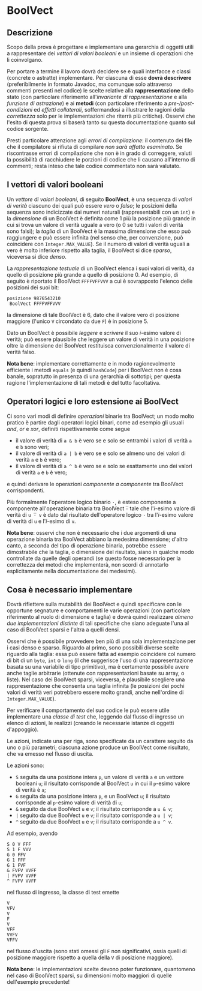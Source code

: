 # BoolVect

## Descrizione

Scopo della prova è progettare e implementare una gerarchia di oggetti utili a
rappresentare dei *vettori di valori booleani* e un insieme di operazioni che li
coinvolgano.

Per portare a termine il lavoro dovrà decidere se e quali interfacce e classi
(concrete o astratte) implementare. Per ciascuna di esse **dovrà descrivere**
(preferibilmente in formato Javadoc, ma comunque solo attraverso commenti
presenti nel codice) le scelte relative alla **rappresentazione** dello stato
(con particolare riferimento all'*invariante di rappresentazione* e alla
*funzione di astrazione*) e ai **metodi** (con particolare riferimento a
*pre-/post-condizioni* ed *effetti collaterali*, soffermandosi a illustrare le
ragioni della *correttezza* solo per le implementazioni che riterrà più
critiche). Osservi che l'esito di questa prova si baserà tanto su questa
documentazione quanto sul codice sorgente.

Presti particolare attenzione agli *errori di compilazione*: il contenuto dei
file che il compilatore si rifiuta di compilare *non sarà affatto esaminato*. Se
riscontrasse errori di compilazione che non è in grado di correggere, valuti la
possibilità di racchiudere le porzioni di codice che li causano all'interno di
commenti; resta inteso che tale codice commentato non sarà valutato.

## I vettori di valori booleani

Un *vettore di valori booleani*, di seguito **BoolVect**, è una sequenza di
*valori di verità* ciascuno dei quali può essere *vero* o *falso*; le posizioni
della sequenza sono indicizzate dai numeri naturali (rappresentabili con un
`int`) e la *dimensione* di un BoolVect è definita come 1 più la posizione più
grande in cui si trova un valore di verità uguale a vero (o 0 se tutti i valori
di verità sono falsi); la *taglia* di un BoolVect è la massima dimensione che
esso può raggiungere e può essere infinita (nel senso che, per convenzione, può
coincidere con `Integer.MAX_VALUE`). Se il numero di valori di verità uguali a
vero è molto inferiore rispetto alla taglia, il BoolVect si dice *sparso*,
viceversa si dice *denso*.

La *rappresentazione testuale* di un BoolVect elenca i suoi valori di verità, da
quello di posizione più grande a quello di posizione 0. Ad esempio, di seguito è
riportato il BoolVect `FFFFVFFVVV` a cui è sovrapposto l'elenco delle posizioni
dei suoi bit:

    posizione 9876543210
     BoolVect FFFFVFFVVV

la dimensione di tale BoolVect è 6, dato che il valore vero di posizione
maggiore (l'unico `V` circondato da due `F`) è in posizione 5.

Dato un BoolVect è possibile *leggere* e *scrivere* il suo *i*-esimo valore di
verità; può essere plausibile che leggere un valore di verità in una posizione
oltre la dimensione del BoolVect restituisca convenzionalmente il valore di
verità falso.

**Nota bene**: implementare correttamente e in modo ragionevolmente efficiente i
metodi `equals` (e quindi `hashCode`) per i BoolVect non è cosa banale,
sopratutto in presenza di una gerarchia di sottotipi; per questa ragione
l'implementazione di tali metodi è del tutto facoltativa.

## Operatori logici e loro estensione ai BoolVect

Ci sono vari modi di definire *operazioni* binarie tra BoolVect; un modo molto
pratico è partire dagli operatori logici binari, come ad esempio gli usuali
*and*, *or* e *xor*, definiti rispettivamente come segue

* il valore di verità di `a & b` è vero se e solo se entrambi i valori di verità
  `a` e `b` sono veri;
* il valore di verità di `a | b` è vero se e solo se almeno uno dei valori di
  verità `a` e `b` è vero;
* il valore di verità di `a ^ b` è vero se e solo se esattamente uno dei valori
  di verità `a` e `b` è vero;

e quindi derivare le operazioni *componente a componente* tra BoolVect
corrispondenti.

Più formalmente l'operatore logico binario `·`, è esteso componente a componente
all'operazione binaria tra BoolVect `̅̅·` tale che l'*i*-esimo valore di verità
di `u ̅· v` è dato dal risultato dell'operatore logico `·` tra l'*i*-esimo
valore di verità di `u` e l'*i*-esimo di `v`.

**Nota bene**: osservi che non è necessario che i due argomenti di una
operazione binaria tra BoolVect abbiano la medesima dimensione; d'altro canto, a
seconda del tipo di operazione binaria, potrebbe essere dimostrabile che la
taglia, o dimensione del risultato, siano in qualche modo controllate da quelle
degli operandi (se questo fosse necessario per la correttezza dei metodi che
implementerà, non scordi di annotarlo esplicitamente nella documentazione dei
medesimi).

## Cosa è necessario implementare

Dovrà riflettere sulla mutabilità dei BoolVect e quindi specificare con le
opportune segnature e comportamenti le varie operazioni (con particolare
riferimento al ruolo di dimensione e taglia) e dovrà quindi realizzare *almeno
due implementazioni distinte* di tali specifiche che siano adeguate l'una al
caso di BoolVect sparsi e l'altra a quelli densi.

Osservi che è possibile provvedere ben più di una sola implementazione per i
casi denso e sparso. Riguardo al primo, sono possibili diverse scelte riguardo
alla taglia: essa può essere fatta ad esempio coincidere col numero di bit di un
`byte`, `int` o `long` (il che suggerisce l'uso di una rappresentazione basata
su una variabile di tipo primitivo), ma è certamente possibile avere anche
taglie arbitrarie (ottenute con rappresentazioni basate su array, o liste). Nel
caso dei BoolVect sparsi, viceversa, è plausibile scegliere una rappresentazione
che consenta una taglia infinita (le posizioni dei pochi valori di verità veri
potrebbero essere molto grandi, anche nell'ordine di `Integer.MAX_VALUE`).

Per verificare il comportamento del suo codice le può essere utile implementare
una *classe di test* che, leggendo dal flusso di ingresso un elenco di azioni,
le realizzi (creando le necessarie istanze di oggetti d'appoggio).

Le azioni, indicate una per riga, sono specificate da un carattere seguito da
uno o più parametri; ciascuna azione produce un BoolVect come risultato,
che va emesso nel flusso di uscita.

Le azioni sono:

* `S` seguita da una posizione intera `p`, un valore di verità `a` e un vettore
  booleani `u`; il risultato corrisponde al BoolVect `u` in cui il
  `p`-esimo valore di verità è `a`;
* `G` seguita da una posizione intera `p`, e un BoolVect `u`; il
   risultato corrisponde al `p`-esimo valore di verità di `u`;
* `&` seguito da due BoolVect `u` e `v`; il risultato corrisponde a `u & v`;
* `|` seguito da due BoolVect `u` e `v`; il risultato corrisponde a `u | v`;
* `^` seguito da due BoolVect `u` e `v`; il risultato corrisponde a `u ^ v`.

Ad esempio, avendo

    S 0 V FFF
    S 1 F VVV
    G 0 FFV
    G 1 FFF
    G 1 FVF
    & FVFV VVFF
    | FVFV VVFF
    ^ FVFV VVFF

nel flusso di ingresso, la classe di test emette

    V
    VFV
    V
    F
    V
    VFF
    VVFV
    VFFV

nel flusso d'uscita (sono stati omessi gli `F` non significativi, ossia quelli
di posizione maggiore rispetto a quella della `V` di posizione maggiore).

**Nota bene**: le implementazioni scelte devono poter funzionare, quantomeno nel
caso di BoolVect sparsi, su dimensioni molto maggiori di quelle dell'esempio
precedente!
